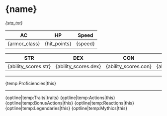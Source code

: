 # {name}
_{sta_txt}_

| AC | HP | Speed |
|:---:|:---:|:---:|
| {armor_class} | {hit_points} | {speed} |

| STR | DEX | CON | INT | WIS | CHA |
|:---:|:---:|:---:|:---:|:---:|:---:|
| {ability_scores.str} | {ability_scores.dex} | {ability_scores.con} | {ability_scores.int} | {ability_scores.wis} | {ability_scores.cha} |

---
{temp:Proficiencies|this}

---
{optline|temp:Traits|traits}
{optline|temp:Actions|this}
{optline|temp:BonusActions|this}
{optline|temp:Reactions|this}
{optline|temp:Legendaries|this}
{optline|temp:Mythics|this}
